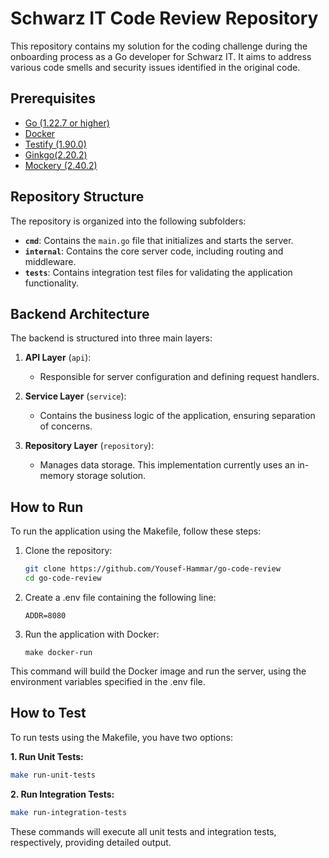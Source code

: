 # Schwarz IT Code Review Repository

This repository contains my solution for the coding challenge during the onboarding process as a Go developer for 
Schwarz IT. It aims to address various code smells and security issues identified in the original code.

## Prerequisites

- [Go (1.22.7 or higher)](https://go.dev)
- [Docker](https://www.docker.com)
- [Testify (1.90.0)](https://github.com/vektra/mockery)
- [Ginkgo(2.20.2)](https://github.com/onsi/ginkgo)
- [Mockery (2.40.2)](https://github.com/vektra/mockery])

## Repository Structure

The repository is organized into the following subfolders:

- **`cmd`**: Contains the `main.go` file that initializes and starts the server.
- **`internal`**: Contains the core server code, including routing and middleware.
- **`tests`**: Contains integration test files for validating the application functionality.

## Backend Architecture

The backend is structured into three main layers:

1. **API Layer** (`api`):
    - Responsible for server configuration and defining request handlers.

2. **Service Layer** (`service`):
    - Contains the business logic of the application, ensuring separation of concerns.

3. **Repository Layer** (`repository`):
    - Manages data storage. This implementation currently uses an in-memory storage solution.

## How to Run

To run the application using the Makefile, follow these steps:

1. Clone the repository:
   ```bash
   git clone https://github.com/Yousef-Hammar/go-code-review
   cd go-code-review
   ```
2. Create a .env file containing the following line:
   ```
   ADDR=8080
   ```
3. Run the application with Docker:
   ```
   make docker-run
   ```

This command will build the Docker image and run the server, using the environment variables specified in the .env file.

## How to Test

To run tests using the Makefile, you have two options:

**1. Run Unit Tests:**
   ```bash
   make run-unit-tests
   ```
**2. Run Integration Tests:**
   ```bash
   make run-integration-tests
   ```

These commands will execute all unit tests and integration tests, respectively, providing detailed output.


